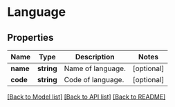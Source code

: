 # Language

## Properties
Name | Type | Description | Notes
------------ | ------------- | ------------- | -------------
**name** | **string** | Name of language. | [optional] 
**code** | **string** | Code of language. | [optional] 

[[Back to Model list]](../README.md#documentation-for-models) [[Back to API list]](../README.md#documentation-for-api-endpoints) [[Back to README]](../README.md)


